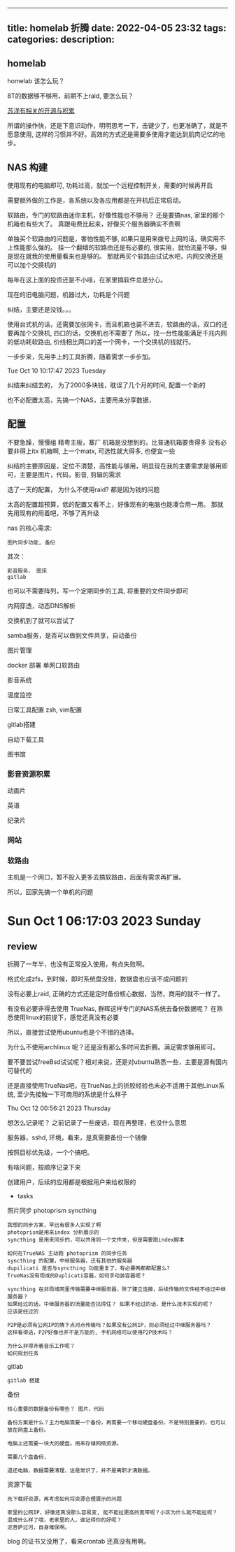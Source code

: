 
---
title: homelab 折腾
date: 2022-04-05 23:32
tags: 
categories: 
description: 
---

## homelab

homelab 该怎么玩？

8T的数据够不够用，前期不上raid, 要怎么玩？

[苏洋有相关的开源与积累](https://github.com/soulteary/Home-Network-Note)

所谓的操作快，还是下意识动作，明明思考一下，击键少了，也更准确了，就是不愿意使用, 这样的习惯并不好。高效的方式还是需要多使用才能达到肌肉记忆的地步。

## NAS 构建 

使用现有的电脑即可, 功耗过高，就加一个远程控制开关，需要的时候再开启

需要额外做的工作是，各系统以及各应用都是在开机后正常启动。

软路由，专门的软路由迷你主机，好像性能也不够用？
还是要搞nas, 家里的那个机箱也有些大了。
真跟电费比起来，好像买个服务器确实不贵啊

单独买个软路由的问题是，害怕性能不够, 如果只是用来拨号上网的话，确实用不上性能那么强的。
挂一个翻墙的软路由还是有必要的, 很实用，就怕流量不够，但是现在就我的使用量看来也是够的。
那就再买个软路由试试水吧，内网交换还是可以加个交换机的

每年在这上面的投资还是不小哇，在家里搞软件总是分心。

现在的旧电脑问题，机器过大，功耗是个问题

纠结，主要还是没钱。。。

使用台式机的话，还需要加张网卡，而且机箱也装不进去，软路由的话，双口的还要再加个交换机, 四口的话，交换机也不需要了
所以，找一台性能能满足千兆内网的低功耗软路由, 价线相比两口的差一个网卡，一个交换机的钱就行。

一步步来，先用手上的工具折腾，随着需求一步步加。

Tue Oct 10 10:17:47 2023 Tuesday

纠结来纠结去的， 为了2000多块钱，耽误了几个月的时间, 配置一个新的

也不必配置太高，先搞一个NAS，主要用来分享数据，

## 配置

不要急躁，慢慢组
精粤主板，寨厂
机箱是没想到的，比普通机箱要贵得多
没有必要非得上itx 机箱啊, 上一个matx, 可选性就大得多, 也便宜一些

纠结的主要原因是，定位不清楚，高性能与够用，明显现在我的主要需求是够用即可，主要是图片，代码，影音, 剪辑的需求

选了一天的配置， 为什么不使用raid? 都是因为钱的问题 

太高的配置超预算，低的配置又看不上，好像现有的电脑也能凑合用一用。
那就先用现有的用着吧，不够了再升级

nas 的核心需求: 

	图片同步功能, 备份

其次： 

	影音服务， 图床
	gitlab

也可以不需要阵列，写一个定期同步的工具, 将重要的文件同步即可

内网穿透，动态DNS解析

交换机到了就可以尝试了

samba服务，是否可以做到文件共享，自动备份

图片管理

docker 部署 单网口软路由

影音系统

温度监控

日常工具配置
zsh, vim配置

gitlab搭建

自动下载工具

图书馆

### 影音资源积累

动画片

英语

纪录片

### 网站

### 软路由

主机是一个网口，暂不投入更多去搞软路由，后面有需求再扩展。

所以，回家先搞一个单机的问题

# Sun Oct  1 06:17:03 2023 Sunday
## review
折腾了一年半，也没有正常投入使用，有点失败啊。

格式化成zfs，到时候，即时系统盘没挂，数据盘也应该不成问题的

没有必要上raid, 正确的方式还是定时备份核心数据，当然，商用的就不一样了。

有没有必要非得去使用 TrueNas, 群晖这样专门的NAS系统去备份数据呢？ 在熟悉使用linux的前提下，感觉还真没有必要

所以，直接尝试使用ubuntu也是个不错的选择。

为什么不使用archlinux 呢？还是没有那么多时间去折腾。满足需求够用即可。

要不要尝试freeBsd试试呢？相对来说，还是对ubuntu熟悉一些，主要是源有国内可替代的

还是直接使用TrueNas吧，在TrueNas上的折胶经验也未必不适用于其他Linux系统, 至少先接触一下可商用的系统是什么样子

Thu Oct 12 00:56:21 2023 Thursday

想怎么记录呢？
之前记录了一些废话，现在再整理，也没什么意思

服务器，sshd, 环境，看来，是真需要备份一个镜像

按照目标优先级，一个个搞吧。

有啥问题，按顺序记录下来

创建用户，后续的应用都是根据用户来给权限的

- tasks

照片同步
	photoprism
	syncthing

	我想的同步方案，早已有很多人实现了啊
	photoprism是用来index 分析展示的
	syncthing 是用来同步的，可以共用同一个文件夹，但是需要跑index脚本

	如何在TrueNAS 主动跑 photoprism 的同步任务
	syncthing 的配置，中继服务器，还有其他的服务器
	dupilicati 是否与syncthing 功能重复了，有必要两都都配置么?
	TrueNas没有现成的Duplicati容器，如何手动装容器呢？

	syncthing 在非局域网里传输需要中继服务器，除了建立连接，后续传输的文件经不经过中继服务器？
	如果经过的话，中继服务器的流量能否抗得住？ 如果不经过的话，是什么技术实现的呢？
	应该是经过的
	
	P2P是必须有公网IP的情下点对点传输吗？如果没有公网IP，则必须经过中继服务器吗？
	这样看得话，P2P好像也并不是万能的, 手机网络可以使用P2P技术吗？

	为什么非得开着音乐工作呢？ 
	如何规划任务
	
gitlab

	gitlab 搭建

备份

	核心重要的数据备份有哪些？ 图片，代码

	备份方案是什么？主力电脑需要一个备份，再需要一个移动硬盘备份。不是特别重要的，也可以放在网盘上备份。

	电脑上还需要一块大的硬盘。用来存储网络资源。

	需要几个盘备份，
	
	退还电脑，数据需要清理，这是常识了，并不是离职才清数据。

资源下载

	先下载好资源，再考虑如何将资源合理展示的问题

	家里的公网IP，好像还真没那么容易变, 能不能拉更高的宽带呢？小区为什么就不能拉呢？
	混成什么样了哦，老家里的人，谁记得你的好呢？
	泥菩萨过河，自身难保啊。
	
blog 的证书又没用了，看来crontab 还真没有用啊。
	


